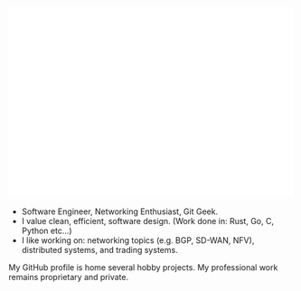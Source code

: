 ![Animated SVG title card](./readme.svg)
<!-- Credit to the SVG goes to https://github.com/nikolalsvk/nikolalsvk/blob/main/welcome.svg -->

* Software Engineer, Networking Enthusiast, Git Geek.
* I value clean, efficient, software design. (Work done in: Rust, Go, C, Python etc...)
* I like working on: networking topics (e.g. BGP, SD-WAN, NFV), distributed systems, and trading systems.

My GitHub profile is home several hobby projects. My professional work remains proprietary and private.
